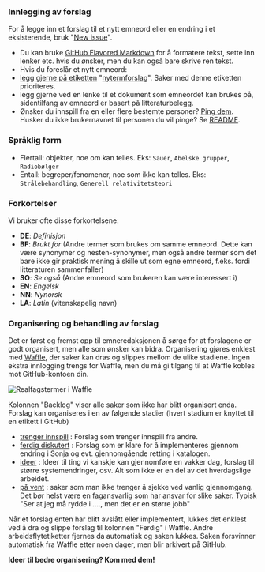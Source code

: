 

### Innlegging av forslag

For å legge inn et forslag til et nytt emneord eller en endring i et eksisterende, bruk 
"[New issue](https://github.com/realfagstermer/realfagstermer/issues/new)".
- Du kan bruke [GitHub Flavored Markdown](https://help.github.com/articles/github-flavored-markdown/)
  for å formatere tekst, sette inn lenker etc. hvis du ønsker, men du kan også bare skrive ren tekst.
- Hvis du foreslår et nytt emneord:
 - [legg gjerne på etiketten](https://help.github.com/articles/applying-labels-to-issues-and-pull-requests/)
  "[nytermforslag](https://github.com/realfagstermer/realfagstermer/labels/nytermforslag)".
  Saker med denne etiketten prioriteres.
 - legg gjerne ved en lenke til et dokument som emneordet kan brukes på, sidentilfang av emneord er basert på litteraturbelegg.
- Ønsker du innspill fra en eller flere bestemte personer?
  [Ping dem](https://help.github.com/articles/writing-on-github/#name-and-team-mentions-autocomplete).
  Husker du ikke brukernavnet til personen du vil pinge? Se [README](https://github.com/realfagstermer/realfagstermer/blob/master/README.md).

### Språklig form

* Flertall: objekter, noe om kan telles. Eks: `Sauer`, `Abelske grupper`, `Radiobølger`
* Entall: begreper/fenomener, noe som ikke kan telles. Eks: `Strålebehandling`, `Generell relativitetsteori`

### Forkortelser

Vi bruker ofte disse forkortelsene:

* **DE**: *Definisjon*
* **BF**: *Brukt for* (Andre termer som brukes om samme emneord. Dette kan være synonymer og nesten-synonymer, men også andre termer som det bare ikke gir praktisk mening å skille ut som egne emneord, f.eks. fordi litteraturen sammenfaller)
* **SO**: *Se også* (Andre emneord som brukeren kan være interessert i)
* **EN**: *Engelsk*
* **NN**: *Nynorsk*
* **LA**: *Latin* (vitenskapelig navn)

### Organisering og behandling av forslag

Det er først og fremst opp til emneredaksjonen å sørge for at forslagene er godt organisert,
men alle som ønsker kan bidra. Organisering gjøres enklest med
[Waffle](https://waffle.io/realfagstermer/realfagstermer), der saker kan dras og slippes mellom de ulike stadiene.
Ingen ekstra innlogging trengs for Waffle, men du må gi tilgang til at Waffle kobles mot GitHub-kontoen din.

![Realfagstermer i Waffle](https://hostr.co/file/OfKa6PUdJxoM/waffle.png)

Kolonnen "Backlog" viser alle saker som ikke har blitt organisert enda.
Forslag kan organiseres i en av følgende stadier (hvert stadium er knyttet til en etikett i GitHub)
* [trenger innspill](https://github.com/realfagstermer/realfagstermer/labels/trenger%20innspill)
  : Forslag som trenger innspill fra andre.
* [ferdig diskutert](https://github.com/realfagstermer/realfagstermer/labels/ferdig%20diskutert)
  : Forslag som er klare for å implementeres gjennom endring i Sonja og evt. gjennomgående retting i katalogen.
* [ideer](https://github.com/realfagstermer/realfagstermer/labels/ideer)
  : Ideer til ting vi kanskje kan gjennomføre en vakker dag, forslag til større systemendringer, osv. Alt som ikke er en del av det hverdagslige arbeidet.
* [på vent](https://github.com/realfagstermer/realfagstermer/labels/på%20vent)
  : saker som man ikke trenger å sjekke ved vanlig gjennomgang. Det bør helst være en fagansvarlig som har ansvar for slike saker.
  Typisk "Ser at jeg må rydde i ...., men det er en større jobb"

Når et forslag enten har blitt avslått eller implementert, lukkes det enklest ved å dra og slippe forslag
til kolonnen "Ferdig" i Waffle. Andre arbeidsflytetiketter fjernes da automatisk og saken lukkes. Saken forsvinner automatisk fra Waffle etter noen dager, men blir arkivert på GitHub.

**Ideer til bedre organisering? Kom med dem!**

